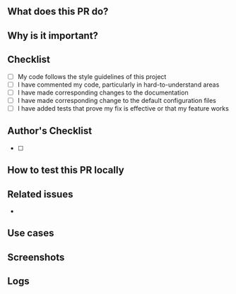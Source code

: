 <!-- Type of change
Please label this PR with one of the following labels, depending on the scope of your change:
- Bug
- Enhancement
- Breaking change
- Deprecation
-->

## What does this PR do?

<!-- Mandatory
Explain here the changes you made on the PR. Please explain the WHAT: patterns used, algorithms implemented, design architecture, message processing, etc.
-->

## Why is it important?

<!-- Mandatory
Explain here the WHY, or the rationale/motivation for the changes.
-->

## Checklist

<!-- Mandatory
Add a checklist of things that are required to be reviewed in order to have the PR approved

List here all the items you have verified BEFORE sending this PR. Please DO NOT remove any item, striking through those that do not apply. (Just in case, strikethrough uses two tildes. ~~Scratch this.~~)
-->

- [ ] My code follows the style guidelines of this project
- [ ] I have commented my code, particularly in hard-to-understand areas
- [ ] I have made corresponding changes to the documentation
- [ ] I have made corresponding change to the default configuration files
- [ ] I have added tests that prove my fix is effective or that my feature works

## Author's Checklist

<!-- Recommended
Add a checklist of things that are required to be reviewed in order to have the PR approved
-->
- [ ]

## How to test this PR locally

<!-- Recommended
Explain here how this PR will be tested by the reviewer: commands, dependencies, steps, etc.
-->

## Related issues

<!-- Recommended
Link related issues below. Insert the issue link or reference after the word "Closes" if merging this should automatically close it.

- Closes #123
- Relates #123
- Requires #123
- Superseds #123
-->
- 

## Use cases

<!-- Recommended
Explain here the different behaviors that this PR introduces or modifies in this project, user roles, environment configuration, etc.

If you are familiar with Gherkin test scenarios, we recommend its usage: https://cucumber.io/docs/gherkin/reference/
-->

## Screenshots

<!-- Optional
Add here screenshots about how the project will be changed after the PR is applied. They could be related to web pages, terminal, etc, or any other image you consider important to be shared with the team.
-->

## Logs

<!-- Recommended
Paste here output logs discovered while creating this PR, such as stack traces or integration logs, or any other output you consider important to be shared with the team.
-->

